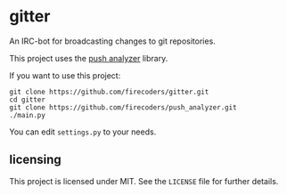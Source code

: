 # gitter

An IRC-bot for broadcasting changes to git repositories.

This project uses the [push analyzer][1] library.

[1]: https://github.com/firecoders/push_analyzer

If you want to use this project:

```
git clone https://github.com/firecoders/gitter.git
cd gitter
git clone https://github.com/firecoders/push_analyzer.git
./main.py
```

You can edit `settings.py` to your needs.

## licensing

This project is licensed under MIT. See the `LICENSE` file for further details.
